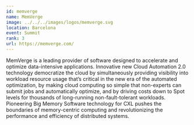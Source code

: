 ```yaml
---
id: memverge
name: MemVerge
image: ../../../images/logos/memverge.svg
location: Barcelona
event: Summit
rank: 3
url: https://memverge.com/
---
```

MemVerge is a leading provider of software designed to accelerate and optimize data-intensive applications. Innovative new Cloud Automation 2.0 technology democratize the cloud by simultaneously providing visibility into workload resource usage that’s critical in the new era of the automated optimization, by making cloud computing so simple that non-experts can submit jobs and automatically optimize, and by driving costs down to Spot levels for thousands of long-running non-fault-tolerant workloads. Pioneering Big Memory Software technology for CXL pushes the boundaries of memory-centric computing and revolutionizing the performance and efficiency of distributed systems.
